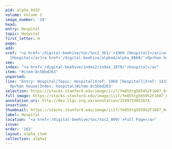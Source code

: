 ```yaml
---
pid: alpha_0432
volume: Volume 2
image_number: '19'
head: 
entry: Hospital
topic: Hospital
first_letter: H
page: 
add: 
xref: "<a href='/digital-beehive/toc/toc2_361/'>1969 [Hospital]</a>|<a href='/digital-beehive/toc/toc2_276/'>1415
  [Hospita]</a>|<a href='/digital-beehive/alpha4/alpha_0668/'>Oprhan house</a>"
see: 
index: "<a href='/digital-beehive/index2/index_1879/'>hospital</a>"
item: "#item-8c5bbd263"
unparsed: 
line: 'Entry: Hospital|Topic: Hospital|Xref: 1969 [Hospital]|Xref: 1415 [Hospita]|Xref:
  Oprhan house|Index: hospital|#item-8c5bbd263'
selection: https://stacks.stanford.edu/image/iiif/fm855tg5659%2F1607_0486/356,4046,3013,333/full/0/default.jpg
full_image: https://stacks.stanford.edu/image/iiif/fm855tg5659%2F1607_0486/full/full/0/default.jpg
annotation_uri: http://dev.llgc.org.uk/annotation/1509733052074
insertion: 
thumbnail: https://stacks.stanford.edu/image/iiif/fm855tg5659%2F1607_0486/356,4046,600,180/250,/0/default.jpg
label: Hospital
location: "<a href='/digital-beehive/toc/toc2_009/'>Full Page</a>"
issue: 
order: '163'
layout: alpha_item
collection: alpha2
---
```


